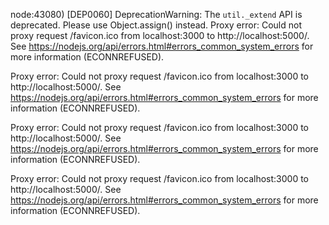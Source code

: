 node:43080) [DEP0060] DeprecationWarning: The `util._extend` API is deprecated. Please use Object.assign() instead.
Proxy error: Could not proxy request /favicon.ico from localhost:3000 to http://localhost:5000/.
See https://nodejs.org/api/errors.html#errors_common_system_errors for more information (ECONNREFUSED).

Proxy error: Could not proxy request /favicon.ico from localhost:3000 to http://localhost:5000/.
See https://nodejs.org/api/errors.html#errors_common_system_errors for more information (ECONNREFUSED).

Proxy error: Could not proxy request /favicon.ico from localhost:3000 to http://localhost:5000/.
See https://nodejs.org/api/errors.html#errors_common_system_errors for more information (ECONNREFUSED).

Proxy error: Could not proxy request /favicon.ico from localhost:3000 to http://localhost:5000/.
See https://nodejs.org/api/errors.html#errors_common_system_errors for more information (ECONNREFUSED).